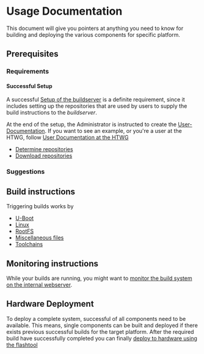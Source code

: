 # Usage Documentation
This document will give you pointers at anything you need to know for building
and deploying the various components for specific platform.

## Prerequisites
### Requirements
#### Successful Setup
A successful [Setup of the buildserver](../setup/setup.md) is a definite
requirement, since it includes setting up the repositories that are used by
users to supply the build instructions to the *buildserver*.

At the end of the setup, the Administrator is instructed to create the
[User-Documentation](../setup/user-documentation.md#Repositories).
If you want to see an example, or you're a user at the HTWG, follow 
[User Documentation at the HTWG](../setup/examples/user-documentation_htwg.md)

* [Determine repositories](common/checkout-repositories.md)
* [Download repositories](common/checkout-repositories.md)

### Suggestions



## Build instructions
Triggering builds works by 

* [U-Boot](../usage/uboot.md)
* [Linux](../usage/linux.md)
* [RootFS](../usage/rootfs.md)
* [Miscellaneous files](../usage/misc.md)
* [Toolchains](../usage/toolchains.md)

## Monitoring instructions
While your builds are running, you might want to 
[monitor the build system on the internal
webserver](../usage/common/build-monitoring.md).

## Hardware Deployment
To deploy a complete system, successful of all components need to be available.
This means, single components can be built and deployed if there exists
previous successful builds for the target platform. After the required build
have successfully completed you can finally 
[deploy to hardware using the flashtool](../usage/flashtool.md)
